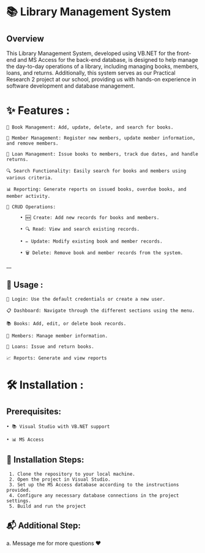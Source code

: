 # 📚 Library Management System 

## Overview

This Library Management System, developed using VB.NET for the front-end and MS Access for the back-end database, is designed to help manage the day-to-day operations of a library, including managing books, members, loans, and returns. Additionally, this system serves as our Practical Research 2 project at our school, providing us with hands-on experience in software development and database management.

# ✨ Features :

    📖 Book Management: Add, update, delete, and search for books. 

    👥 Member Management: Register new members, update member information, and remove members.

    📅 Loan Management: Issue books to members, track due dates, and handle returns.

    🔍 Search Functionality: Easily search for books and members using various criteria.

    📊 Reporting: Generate reports on issued books, overdue books, and member activity.

    📝 CRUD Operations:

         • 🆕 Create: Add new records for books and members.
  
         • 🔍 Read: View and search existing records.
    
         • ✏️ Update: Modify existing book and member records.
  
         • 🗑️ Delete: Remove book and member records from the system.
__
## 🚀 Usage :

    🔑 Login: Use the default credentials or create a new user.

    📋 Dashboard: Navigate through the different sections using the menu.

    📚 Books: Add, edit, or delete book records.

    👤 Members: Manage member information.

    🔄 Loans: Issue and return books.

    📈 Reports: Generate and view reports

# 🛠️ Installation :

  ## Prerequisites:

    • 📚 Visual Studio with VB.NET support 

    • 📊 MS Access 

## 🚀 Installation Steps:

     1. Clone the repository to your local machine.
     2. Open the project in Visual Studio.
     3. Set up the MS Access database according to the instructions provided.
     4. Configure any necessary database connections in the project settings.
     5. Build and run the project

## 📬 Additional Step:

a.  Message me for more questions ❤















